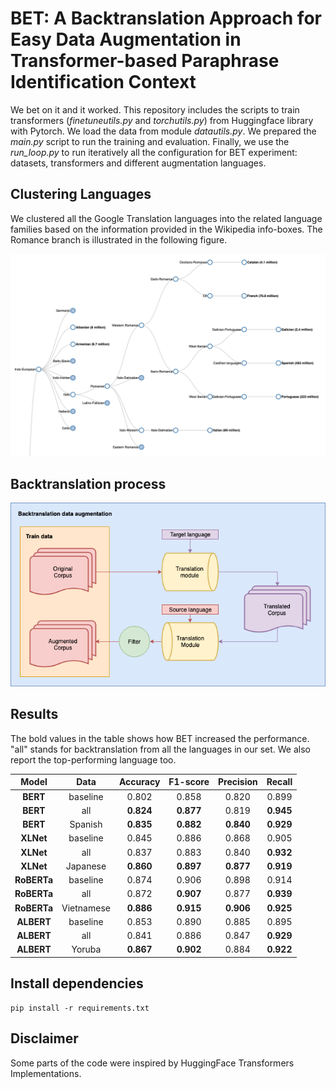 # BET: A Backtranslation Approach for Easy Data Augmentation in Transformer-based Paraphrase Identification Context

We bet on it and it worked. This repository includes the scripts to train transformers (_finetuneutils.py_ and _torchutils.py_) from Huggingface library with Pytorch.
We load the data from module _datautils.py_. We prepared the _main.py_ script to run the training and evaluation.
Finally, we use the _run_loop.py_ to run iteratively all the configuration for BET experiment:
datasets, transformers and different augmentation languages.

## Clustering Languages 

We clustered all the Google Translation languages into the related language families based on the information provided in the Wikipedia info-boxes. The Romance branch is illustrated in the following figure.

![Romance Languages](img/language_family_tree.png) 


## Backtranslation process
![backtranslation data augmentation scheme](img/aug_data.png) 


## Results

The bold values in the table shows how BET increased the performance. "all" stands for backtranslation from all the languages in our set. We also report the top-performing language too.

|  Model  |   Data   |  Accuracy  |   F1-score  | Precision | Recall |
|:-------:|:--------:|:-----:|:-----:|:---------:|:------:|
|   **BERT**   | baseline | 0.802 | 0.858 |   0.820   |  0.899 |
|   **BERT**   |    all   | **0.824** | **0.877** |   0.819   |  **0.945** |
|   **BERT**   |    Spanish    | **0.835** | **0.882** |   **0.840**   |  **0.929** |
|  **XLNet**   | baseline | 0.845 | 0.886 |   0.868   |  0.905 |
|  **XLNet**   |    all   | 0.837 | 0.883 |   0.840   |  **0.932** |
|  **XLNet**   |    Japanese    | **0.860** | **0.897** |   **0.877**   |  **0.919** |
| **RoBERTa**  | baseline | 0.874 | 0.906 |   0.898   |  0.914 |
| **RoBERTa**  |    all   | 0.872 | **0.907** |   0.877   |  **0.939** |
| **RoBERTa**  |    Vietnamese    | **0.886** | **0.915** |   **0.906**   |  **0.925** |
|  **ALBERT**  | baseline | 0.853 | 0.890 |   0.885   |  0.895 |
|  **ALBERT**  |    all   | 0.841 | 0.886 |   0.847   |  **0.929** |
|  **ALBERT**  |    Yoruba    | **0.867** | **0.902** |   0.884   |  **0.922** |



## Install dependencies

    pip install -r requirements.txt

## Disclaimer

Some parts of the code were inspired by HuggingFace Transformers Implementations.
